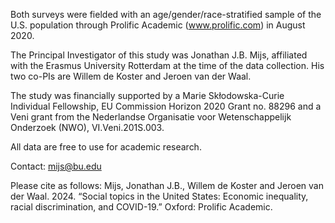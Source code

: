 Both surveys were fielded with an age/gender/race-stratified sample of the U.S. population through Prolific Academic (www.prolific.com) in August 2020.

The Principal Investigator of this study was Jonathan J.B. Mijs, affiliated with the Erasmus University Rotterdam at the time of the data collection. His two co-PIs are Willem de Koster and Jeroen van der Waal.

The study was financially supported by a Marie Skłodowska-Curie Individual Fellowship, EU Commission Horizon 2020 Grant no. 88296 and a Veni grant from the Nederlandse Organisatie voor Wetenschappelijk Onderzoek (NWO), VI.Veni.201S.003.

All data are free to use for academic research. 

Contact: mijs@bu.edu

Please cite as follows: Mijs, Jonathan J.B., Willem de Koster and Jeroen van der Waal. 2024. “Social topics in the United States: Economic inequality, racial discrimination, and COVID-19.” Oxford: Prolific Academic.
